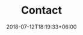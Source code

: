 ---
title: "Contact"
date: 2018-07-12T18:19:33+06:00
bg_image: images/background/Contact.jpg
description : "This is meta description"
---
